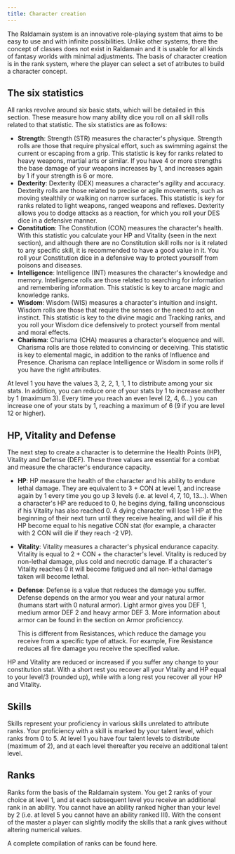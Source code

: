 ```yaml
---
title: Character creation
---
```


The Raldamain system is an innovative role-playing system that aims to be easy to use and with infinite possibilities. Unlike other systems, there the concept of classes does not exist in Raldamain and it is usable for all kinds of fantasy worlds with minimal adjustments. The basis of character creation is in the rank system, where the player can select a set of atributes to build a character concept. 

## The six statistics

All ranks revolve around six basic stats, which will be detailed in this section. These measure how many ability dice you roll on all skill rolls related to that statistic. The six statistics are as follows:

- **Strength**: Strength (STR) measures the character's physique. Strength rolls are those that require physical effort, such as swimming against the current or escaping from a grip. This statistic is key for ranks related to heavy weapons, martial arts or similar. If you have 4 or more strengths the base damage of your weapons increases by 1, and increases again by 1 if your strength is 6 or more.
- **Dexterity**: Dexterity (DEX) measures a character's agility and accuracy. Dexterity rolls are those related to precise or agile movements, such as moving stealthily or walking on narrow surfaces. This statistic is key for ranks related to light weapons, ranged weapons and reflexes. Dexterity allows you to dodge attacks as a reaction, for which you roll your DES dice in a defensive manner. 
- **Constitution**: The Constitution (CON) measures the character's health. With this statistic you calculate your HP and Vitality (seen in the next section), and although there are no Constitution skill rolls nor is it related to any specific skill, it is recommended to have a good value in it. You roll your Constitution dice in a defensive way to protect yourself from poisons and diseases.
- **Intelligence**: Intelligence (INT) measures the character's knowledge and memory. Intelligence rolls are those related to searching for information and remembering information. This statistic is key to arcane magic and knowledge ranks.
- **Wisdom**: Wisdom (WIS) measures a character's intuition and insight. Wisdom rolls are those that require the senses or the need to act on instinct. This statistic is key to the divine magic and Tracking ranks, and you roll your Wisdom dice defensively to protect yourself from mental and moral effects.
- **Charisma**: Charisma (CHA) measures a character's eloquence and will. Charisma rolls are those related to convincing or deceiving. This statistic is key to elemental magic, in addition to the ranks of Influence and Presence. Charisma can replace Intelligence or Wisdom in some rolls if you have the right attributes.

At level 1 you have the values 3, 2, 2, 1, 1, 1 to distribute among your six stats. In addition, you can reduce one of your stats by 1 to increase another by 1 (maximum 3). Every time you reach an even level (2, 4, 6...) you can increase one of your stats by 1, reaching a maximum of 6 (9 if you are level 12 or higher).

## HP, Vitality and Defense

The next step to create a character is to determine the Health Points (HP), Vitality and Defense (DEF). These three values are essential for a combat and measure the character's endurance capacity.

- **HP**: HP measure the health of the character and his ability to endure lethal damage. They are equivalent to 3 + CON at level 1, and increase again by 1 every time you go up 3 levels (i.e. at level 4, 7, 10, 13...). When a character's HP are reduced to 0, he begins dying, falling unconscious if his Vitality has also reached 0. A dying character will lose 1 HP at the beginning of their next turn until they receive healing, and will die if his HP become equal to his negative CON stat (for example, a character with 2 CON will die if they reach -2 VP). 

- **Vitality**: Vitality measures a character's physical endurance capacity. Vitality is equal to 2 + CON + the character's level. Vitality is reduced by non-lethal damage, plus cold and necrotic damage. If a character's Vitality reaches 0 it will become fatigued and all non-lethal damage taken will become lethal.

- **Defense**: Defense is a value that reduces the damage you suffer. Defense depends on the armor you wear and your natural armor (humans start with 0 natural armor). Light armor gives you DEF 1, medium armor DEF 2 and heavy armor DEF 3. More information about armor can be found in the section on Armor proficienccy.

  This is different from Resistances, which reduce the damage you receive from a specific type of attack. For example, Fire Resistance reduces all fire damage you receive the specified value. 

HP and Vitality are reduced or increased if you suffer any change to your constitution stat. With a short rest you recover all your Vitality and HP equal to your level/3 (rounded up), while with a long rest you recover all your HP and Vitality.

## Skills

Skills represent your proficiency in various skills unrelated to attribute ranks. Your proficiency with a skill is marked by your talent level, which ranks from 0 to 5. At level 1 you have four talent levels to distribute (maximum of 2), and at each level thereafter you receive an additional talent level. 

## Ranks

Ranks form the basis of the Raldamain system. You get 2 ranks of your choice at level 1, and at each subsequent level you receive an additional rank in an ability. You cannot have an ability ranked higher than your level by 2 (i.e. at level 5 you cannot have an ability ranked III). With the consent of the master a player can slightly modify the skills that a rank gives without altering numerical values.

A complete compilation of ranks can be found here.
